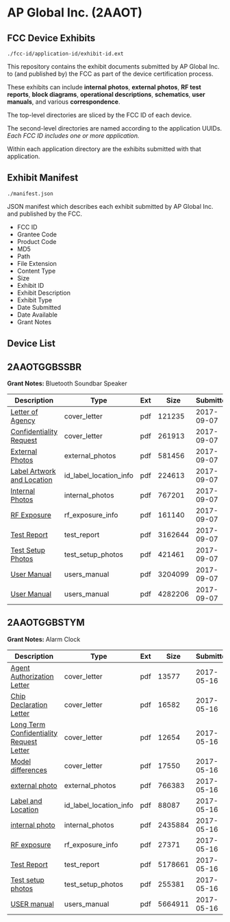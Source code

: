 # AP Global Inc. (2AAOT)
## FCC Device Exhibits

```
./fcc-id/application-id/exhibit-id.ext
```

This repository contains the exhibit documents submitted by AP Global Inc. to (and published by) the FCC as part of the device certification process.

These exhibits can include **internal photos**, **external photos**, **RF test reports**, **block diagrams**, **operational descriptions**, **schematics**, **user manuals**, and various **correspondence**.

The top-level directories are sliced by the FCC ID of each device.

The second-level directories are named according to the application UUIDs. *Each FCC ID includes one or more application.*

Within each application directory are the exhibits submitted with that application. 

## Exhibit Manifest

```
./manifest.json
```

JSON manifest which describes each exhibit submitted by AP Global Inc. and published by the FCC.

- FCC ID
- Grantee Code
- Product Code
- MD5
- Path
- File Extension
- Content Type
- Size
- Exhibit ID
- Exhibit Description
- Exhibit Type
- Date Submitted
- Date Available
- Grant Notes

## Device List
## 2AAOTGGBSSBR
**Grant Notes:** Bluetooth Soundbar Speaker

| Description | Type | Ext | Size | Submitted | Available |
| ----------- | ---- | --- | ---- | --------- | --------- |
| [Letter of Agency](2AAOTGGBSSBR/ca55de3bb07986c479ead88630064b81/3550056.pdf) | cover_letter | pdf | 121235 | 2017-09-07 | 2017-09-07 |
| [Confidentiality Request](2AAOTGGBSSBR/ca55de3bb07986c479ead88630064b81/3550073.pdf) | cover_letter | pdf | 261913 | 2017-09-07 | 2017-09-07 |
| [External Photos](2AAOTGGBSSBR/ca55de3bb07986c479ead88630064b81/3550209.pdf) | external_photos | pdf | 581456 | 2017-09-07 | 2017-09-07 |
| [Label Artwork and Location](2AAOTGGBSSBR/ca55de3bb07986c479ead88630064b81/3550222.pdf) | id_label_location_info | pdf | 224613 | 2017-09-07 | 2017-09-07 |
| [Internal Photos](2AAOTGGBSSBR/ca55de3bb07986c479ead88630064b81/3550213.pdf) | internal_photos | pdf | 767201 | 2017-09-07 | 2017-09-07 |
| [RF Exposure](2AAOTGGBSSBR/ca55de3bb07986c479ead88630064b81/3550224.pdf) | rf_exposure_info | pdf | 161140 | 2017-09-07 | 2017-09-07 |
| [Test Report](2AAOTGGBSSBR/ca55de3bb07986c479ead88630064b81/3550175.pdf) | test_report | pdf | 3162644 | 2017-09-07 | 2017-09-07 |
| [Test Setup Photos](2AAOTGGBSSBR/ca55de3bb07986c479ead88630064b81/3550205.pdf) | test_setup_photos | pdf | 421461 | 2017-09-07 | 2017-09-07 |
| [User Manual](2AAOTGGBSSBR/ca55de3bb07986c479ead88630064b81/3550062.pdf) | users_manual | pdf | 3204099 | 2017-09-07 | 2017-09-07 |
| [User Manual](2AAOTGGBSSBR/ca55de3bb07986c479ead88630064b81/3550100.pdf) | users_manual | pdf | 4282206 | 2017-09-07 | 2017-09-07 |
## 2AAOTGGBSTYM
**Grant Notes:** Alarm Clock

| Description | Type | Ext | Size | Submitted | Available |
| ----------- | ---- | --- | ---- | --------- | --------- |
| [Agent Authorization Letter](2AAOTGGBSTYM/836dd751883f594078b6dfb4ee559b98/3393584.pdf) | cover_letter | pdf | 13577 | 2017-05-16 | 2017-05-16 |
| [Chip Declaration Letter](2AAOTGGBSTYM/836dd751883f594078b6dfb4ee559b98/3393587.pdf) | cover_letter | pdf | 16582 | 2017-05-16 | 2017-05-16 |
| [Long Term Confidentiality Request Letter](2AAOTGGBSTYM/836dd751883f594078b6dfb4ee559b98/3393591.pdf) | cover_letter | pdf | 12654 | 2017-05-16 | 2017-05-16 |
| [Model differences](2AAOTGGBSTYM/836dd751883f594078b6dfb4ee559b98/3393592.pdf) | cover_letter | pdf | 17550 | 2017-05-16 | 2017-05-16 |
| [external photo](2AAOTGGBSTYM/836dd751883f594078b6dfb4ee559b98/3393588.pdf) | external_photos | pdf | 766383 | 2017-05-16 | 2017-05-16 |
| [Label and Location](2AAOTGGBSTYM/836dd751883f594078b6dfb4ee559b98/3393590.pdf) | id_label_location_info | pdf | 88087 | 2017-05-16 | 2017-05-16 |
| [internal photo](2AAOTGGBSTYM/836dd751883f594078b6dfb4ee559b98/3393589.pdf) | internal_photos | pdf | 2435884 | 2017-05-16 | 2017-05-16 |
| [RF exposure](2AAOTGGBSTYM/836dd751883f594078b6dfb4ee559b98/3393594.pdf) | rf_exposure_info | pdf | 27371 | 2017-05-16 | 2017-05-16 |
| [Test Report](2AAOTGGBSTYM/836dd751883f594078b6dfb4ee559b98/3393586.pdf) | test_report | pdf | 5178661 | 2017-05-16 | 2017-05-16 |
| [Test setup photos](2AAOTGGBSTYM/836dd751883f594078b6dfb4ee559b98/3393596.pdf) | test_setup_photos | pdf | 255381 | 2017-05-16 | 2017-05-16 |
| [USER manual](2AAOTGGBSTYM/836dd751883f594078b6dfb4ee559b98/3393597.pdf) | users_manual | pdf | 5664911 | 2017-05-16 | 2017-05-16 |
